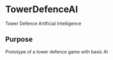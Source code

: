 # TowerDefenceAI
Tower Defence Artificial Intelligence
## Purpose

Prototype of a tower defence game with basic AI
